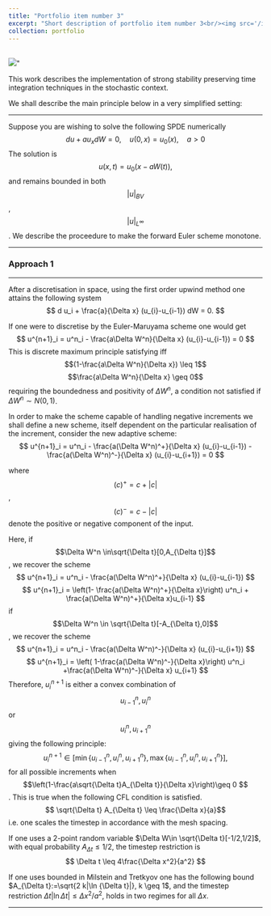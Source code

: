 ```yaml
---
title: "Portfolio item number 3"
excerpt: "Short description of portfolio item number 3<br/><img src='/images/Monotone.png'>"
collection: portfolio
---
```


<br/><img src='/images/Monotone.png'>"

This work describes the implementation of strong stability preserving time integration techniques in the stochastic context. 

We shall describe the main principle below in a very simplified setting:

_______
Suppose you are wishing to solve the following SPDE numerically
$$
d u + a u_x dW = 0,\quad u(0,x) = u_0(x), \quad a>0
$$
The solution is
$$
u(x,t) = u_0(x-aW(t)),
$$ 
and remains bounded in both $$|u|_{BV}$$, $$|u|_{L^{\infty}}$$. We describe the proceedure to make the forward Euler scheme monotone.  

___
### Approach 1
___

After a discretisation in space, using the first order upwind method one attains the following system
$$
d u_i +  \frac{a}{\Delta x} (u_{i}-u_{i-1}) dW = 0.
$$
<!-- this can be described as follows 
$$
d_t 
\begin{bmatrix}
u_0\\
u_1\\
\vdots\\
u_n 
\end{bmatrix}
+ 
\underbrace{\begin{bmatrix}
&1&0,&0&0&...&-1\\
&-1&1&0&0&...&0\\
&\vdots&\vdots&\vdots&\vdots &\ddots&0\\
&0&0&0&0&...-1&1\\
\end{bmatrix}}_{g}
\begin{bmatrix}
u_0\\
u_1\\
\vdots\\
u_n 
\end{bmatrix}
dW = 0 
$$
and considered a SDE after the method of lines. -->

If one were to discretise by the Euler-Maruyama scheme one would get
$$
u^{n+1}_i = u^n_i - \frac{a\Delta W^n}{\Delta x} (u_{i}-u_{i-1}) = 0
$$
This is discrete maximum principle satisfying iff 
$$(1-\frac{a\Delta W^n}{\Delta x})
\leq 1$$
$$\frac{a\Delta W^n}{\Delta x}
\geq 0$$
requiring the boundedness and positivity of $\Delta W^n$, a condition not satisfied if $\Delta W^n\sim N(0,1)$. 


In order to make the scheme capable of handling negative increments we shall define a new scheme, itself dependent on the particular realisation of the increment, consider the new adaptive scheme:
$$
u^{n+1}_i = u^n_i - \frac{a(\Delta W^n)^+}{\Delta x} (u_{i}-u_{i-1}) - \frac{a(\Delta W^n)^-}{\Delta x} (u_{i}-u_{i+1})  = 0
$$

where $$(c)^{+} = c + |c|$$, $$(c)^{-} = c-|c|$$ denote the positive or negative component of the input. 

Here, if $$\Delta W^n \in\sqrt{\Delta t}[0,A_{\Delta t}]$$,  we recover the scheme
$$
u^{n+1}_i = u^n_i - \frac{a(\Delta W^n)^+}{\Delta x} (u_{i}-u_{i-1})  
$$
$$
u^{n+1}_i = \left(1- \frac{a(\Delta W^n)^+}{\Delta x}\right) u^n_i  + \frac{a(\Delta W^n)^+}{\Delta x}u_{i-1}
$$
if 
$$\Delta W^n \in
\sqrt{\Delta t}[-A_{\Delta t},0]$$,  we recover the scheme
$$
u^{n+1}_i = u^n_i - \frac{a(\Delta W^n)^-}{\Delta x} (u_{i}-u_{i+1})
$$
$$
u^{n+1}_i = \left( 1-\frac{a(\Delta W^n)^-}{\Delta x}\right) u^n_i +\frac{a(\Delta W^n)^-}{\Delta x} u_{i+1}
$$
Therefore, $u^{n+1}_i$ is either a convex combination of $$u^{n}_{i-1},u^{n}_{i}$$ or $$u^{n}_{i},u^{n}_{i+1}$$ giving the following principle:
$$u^{n+1}_{i} 
\in [\min \lbrace u^{n}_{i-1},u^{n}_{i},u^{n}_{i+1}\rbrace,\max\lbrace u^{n}_{i-1},u^{n}_{i},u^{n}_{i+1}\rbrace],$$
for all possible increments when
$$\left(1-\frac{a\sqrt{\Delta t}A_{\Delta t}}{\Delta x}\right)\geq 0
$$. 
This is true when the following CFL condition is satisfied.
$$
\sqrt{\Delta t} A_{\Delta t} \leq \frac{\Delta x}{a}$$
i.e. one scales the timestep in accordance with the mesh spacing. 


If one uses a 2-point random variable $\Delta W\in \sqrt{\Delta t}[-1/2,1/2]$, with equal probability $A_{\Delta t} \leq 1/2$, the timestep restriction is 
$$
\Delta t \leq 4\frac{\Delta x^2}{a^2}
$$

If one uses bounded in Milstein and Tretkyov one has the following bound
$A_{\Delta t}:=\sqrt{2 k|\ln {\Delta t}|}, k \geq 1$, and the timestep restriction
$\Delta t|\ln {\Delta t}|\leq \Delta x^2/a^2$, holds in two regimes for all $\Delta x$.   


_______

